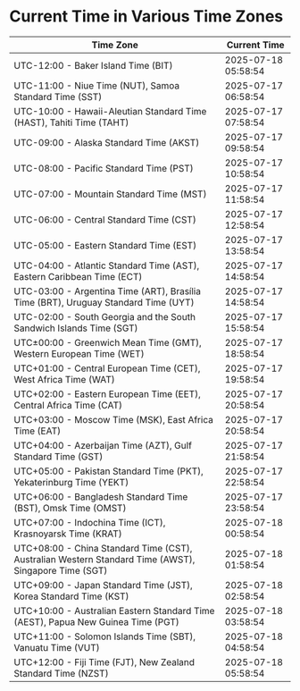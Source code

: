 # Current Time in Various Time Zones

| Time Zone | Current Time |
|-----------|--------------|
| UTC-12:00 - Baker Island Time (BIT) | 2025-07-18 05:58:54 |
| UTC-11:00 - Niue Time (NUT), Samoa Standard Time (SST) | 2025-07-17 06:58:54 |
| UTC-10:00 - Hawaii-Aleutian Standard Time (HAST), Tahiti Time (TAHT) | 2025-07-17 07:58:54 |
| UTC-09:00 - Alaska Standard Time (AKST) | 2025-07-17 09:58:54 |
| UTC-08:00 - Pacific Standard Time (PST) | 2025-07-17 10:58:54 |
| UTC-07:00 - Mountain Standard Time (MST) | 2025-07-17 11:58:54 |
| UTC-06:00 - Central Standard Time (CST) | 2025-07-17 12:58:54 |
| UTC-05:00 - Eastern Standard Time (EST) | 2025-07-17 13:58:54 |
| UTC-04:00 - Atlantic Standard Time (AST), Eastern Caribbean Time (ECT) | 2025-07-17 14:58:54 |
| UTC-03:00 - Argentina Time (ART), Brasília Time (BRT), Uruguay Standard Time (UYT) | 2025-07-17 14:58:54 |
| UTC-02:00 - South Georgia and the South Sandwich Islands Time (SGT) | 2025-07-17 15:58:54 |
| UTC±00:00 - Greenwich Mean Time (GMT), Western European Time (WET) | 2025-07-17 18:58:54 |
| UTC+01:00 - Central European Time (CET), West Africa Time (WAT) | 2025-07-17 19:58:54 |
| UTC+02:00 - Eastern European Time (EET), Central Africa Time (CAT) | 2025-07-17 20:58:54 |
| UTC+03:00 - Moscow Time (MSK), East Africa Time (EAT) | 2025-07-17 20:58:54 |
| UTC+04:00 - Azerbaijan Time (AZT), Gulf Standard Time (GST) | 2025-07-17 21:58:54 |
| UTC+05:00 - Pakistan Standard Time (PKT), Yekaterinburg Time (YEKT) | 2025-07-17 22:58:54 |
| UTC+06:00 - Bangladesh Standard Time (BST), Omsk Time (OMST) | 2025-07-17 23:58:54 |
| UTC+07:00 - Indochina Time (ICT), Krasnoyarsk Time (KRAT) | 2025-07-18 00:58:54 |
| UTC+08:00 - China Standard Time (CST), Australian Western Standard Time (AWST), Singapore Time (SGT) | 2025-07-18 01:58:54 |
| UTC+09:00 - Japan Standard Time (JST), Korea Standard Time (KST) | 2025-07-18 02:58:54 |
| UTC+10:00 - Australian Eastern Standard Time (AEST), Papua New Guinea Time (PGT) | 2025-07-18 03:58:54 |
| UTC+11:00 - Solomon Islands Time (SBT), Vanuatu Time (VUT) | 2025-07-18 04:58:54 |
| UTC+12:00 - Fiji Time (FJT), New Zealand Standard Time (NZST) | 2025-07-18 05:58:54 |
